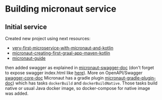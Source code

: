 # Building micronaut service

## Initial service
Created new project using next resources:

 * [very-first-microservice-with-micronaut-and-kotlin](https://medium.com/reverse-engineering/creating-your-very-first-microservice-with-micronaut-and-kotlin-9be6be4a58d5)
 * [micronaut-creating-first-graal-app-maven-kotlin](https://guides.micronaut.io/latest/micronaut-creating-first-graal-app-maven-kotlin.html)
 * [micronaut-guide](https://docs.micronaut.io/latest/guide/#creatingServer)

then added swagger as explained in [micronaut-swagger-doc](https://micronaut-projects.github.io/micronaut-openapi/latest/guide/index.html) 
(don't forget to expose swagger index.html like [here](https://micronaut-projects.github.io/micronaut-openapi/latest/guide/index.html#exposingSwaggerOutput)).
More on OpenAPI/Swagger [swagger-core-doc](https://github.com/swagger-api/swagger-core/wiki/Swagger-2.X---Getting-started)
Micronaut has a gradle plugin [micronaut-gradle-plugin-doc](https://micronaut-projects.github.io/micronaut-gradle-plugin/latest/)) which has tasks `dockerBuild` and `dockerBuildNative`.
Those tasks build native or usual Java docker image, so docker-compose for native image was added.
